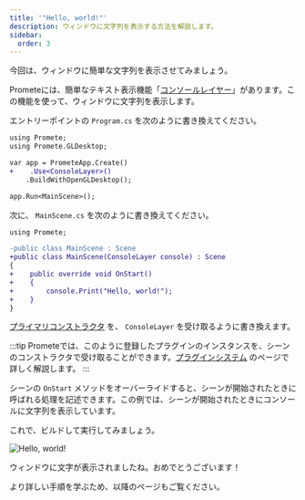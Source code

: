 ```yaml
---
title: '"Hello, world!"'
description: ウィンドウに文字列を表示する方法を解説します。
sidebar:
  order: 3
---
```


今回は、ウィンドウに簡単な文字列を表示させてみましょう。

Prometeには、簡単なテキスト表示機能「[コンソールレイヤー](/features/console)」があります。この機能を使って、ウィンドウに文字列を表示します。

エントリーポイントの `Program.cs` を次のように書き換えてください。

```diff lang=csharp title="Program.cs"
using Promete;
using Promete.GLDesktop;

var app = PrometeApp.Create()
+    .Use<ConsoleLayer>()
	.BuildWithOpenGLDesktop();

app.Run<MainScene>();
```

次に、 `MainScene.cs` を次のように書き換えてください。

```diff lang="cs" title="MainScene.cs"
using Promete;

-public class MainScene : Scene
+public class MainScene(ConsoleLayer console) : Scene
{
+    public override void OnStart()
+    {
+        console.Print("Hello, world!");
+    }
}
```

[プライマリコンストラクタ](https://ufcpp.net/study/csharp/oo_construct.html#primary-constructor) を、 `ConsoleLayer`
を受け取るように書き換えます。

:::tip
Prometeでは、このように登録したプラグインのインスタンスを、シーンのコンストラクタで受け取ることができます。[プラグインシステム](/guide/advanced/plugin-system)
のページで詳しく解説します。
:::

シーンの `OnStart` メソッドをオーバーライドすると、シーンが開始されたときに呼ばれる処理を記述できます。この例では、シーンが開始されたときにコンソールに文字列を表示しています。

これで、ビルドして実行してみましょう。

![Hello, world!](/assets/hello-world.png)

ウィンドウに文字が表示されましたね。おめでとうございます！

より詳しい手順を学ぶため、以降のページもご覧ください。

